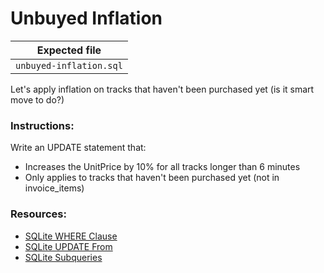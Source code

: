 # Unbuyed Inflation

| Expected file |
| ------------- |
| `unbuyed-inflation.sql` |

Let's apply inflation on tracks that haven't been purchased yet (is it smart move to do?)

### Instructions:

Write an UPDATE statement that:
- Increases the UnitPrice by 10% for all tracks longer than 6 minutes
- Only applies to tracks that haven't been purchased yet (not in invoice_items)

### Resources:

- [SQLite WHERE Clause](https://www.sqlitetutorial.net/sqlite-where/)
- [SQLite UPDATE From](https://sqlite.org/lang_update.html)
- [SQLite Subqueries](https://www.w3resource.com/sqlite/sqlite-subqueries.php)